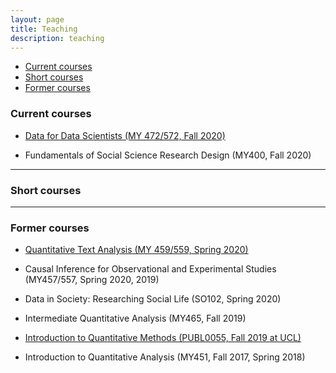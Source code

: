 ```yaml
---
layout: page
title: Teaching
description: teaching
---
```


<div class="navbar">
    <div class="navbar-inner">
        <ul class="nav">
            <li><a href="#current">Current courses</a></li>
            <li><a href="#shortcourses">Short courses</a></li>
            <li><a href="#old">Former courses</a></li>
        </ul>
    </div>
</div>


### <a name="current"></a>Current courses

- [Data for Data Scientists (MY 472/572, Fall 2020)](https://lse-my472.github.io/)

- Fundamentals of Social Science Research Design (MY400, Fall 2020)

---

### <a name="shortcourses"></a>Short courses

---


### <a name="old"></a>Former courses

- [Quantitative Text Analysis (MY 459/559, Spring 2020)](https://lse-my459.github.io/)

- Causal Inference for Observational and Experimental Studies (MY457/557, Spring 2020, 2019)

- Data in Society: Researching Social Life (SO102, Spring 2020)

- Intermediate Quantitative Analysis (MY465, Fall 2019)

- [Introduction to Quantitative Methods (PUBL0055, Fall 2019 at UCL)](https://uclspp.github.io/PUBL0055/index.html)

- Introduction to Quantitative Analysis (MY451, Fall 2017, Spring 2018)



